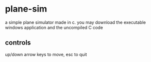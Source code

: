 # plane-sim
a simple plane simulator made in c. you may download the executable windows application and the uncompiled C code
## controls
up/down arrow keys to move, esc to quit
